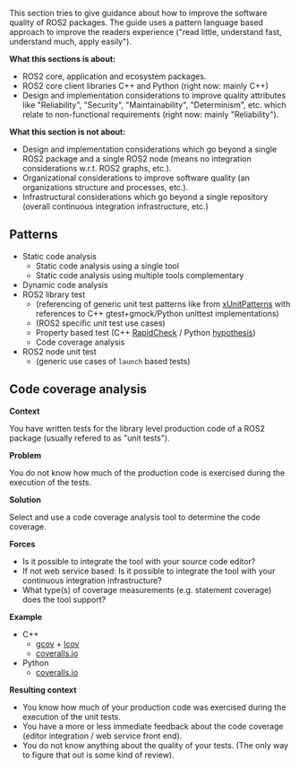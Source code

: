 This section tries to give guidance about how to improve the software quality of ROS2 packages. The guide uses a pattern language based approach to improve the readers experience ("read little, understand fast, understand much, apply easily").

**What this sections is about:**

- ROS2 core, application and ecosystem packages.
- ROS2 core client libraries C++ and Python (right now: mainly C++)
- Design and implementation considerations to improve quality attributes like "Reliability", "Security", "Maintainability", "Determinism", etc. which relate to non-functional requirements (right now: mainly "Reliability").

**What this section is not about:**

- Design and implementation considerations which go beyond a single ROS2 package and a single ROS2 node (means no integration considerations w.r.t. ROS2 graphs, etc.).
- Organizational considerations to improve software quality (an organizations structure and processes, etc.).
- Infrastructural considerations which go beyond a single repository (overall continuous integration infrastructure, etc.)

## Patterns

* Static code analysis
  * Static code analysis using a single tool
  * Static code analysis using multiple tools complementary
* Dynamic code analysis
* ROS2 library test
  * (referencing of generic unit test patterns like from [xUnitPatterns](http://xunitpatterns.com/Book%20Outline%20Diagrams.html) with references to C++ gtest+gmock/Python unittest implementations)
  * (ROS2 specific unit test use cases)
  * Property based test (C++ [RapidCheck](https://github.com/emil-e/rapidcheck) / Python [hypothesis](https://github.com/HypothesisWorks/hypothesis-python))
  * Code coverage analysis
* ROS2 node unit test
  * (generic use cases of `launch` based tests)

## Code coverage analysis

**Context**

You have written tests for the library level production code of a ROS2 package (usually refered to as "unit tests").

**Problem**

You do not know how much of the production code is exercised during the execution of the tests.

**Solution**

Select and use a code coverage analysis tool to determine the code coverage.

**Forces**

* Is it possible to integrate the tool with your source code editor?
* If not web service based: Is it possible to integrate the tool with your continuous integration infrastructure?
* What type(s) of coverage measurements (e.g. statement coverage) does the tool support?

**Example**

* C++
  * [gcov](https://gcc.gnu.org/onlinedocs/gcc/Gcov.html) + [lcov](http://ltp.sourceforge.net/coverage/lcov.php)
  * [coveralls.io](https://coveralls.io)
* Python
  * [coveralls.io](https://coveralls.io)

**Resulting context**

* You know how much of your production code was exercised during the execution of the unit tests.
* You have a more or less immediate feedback about the code coverage (editor integration / web service front end).
* You do not know anything about the quality of your tests. (The only way to figure that out is some kind of review).